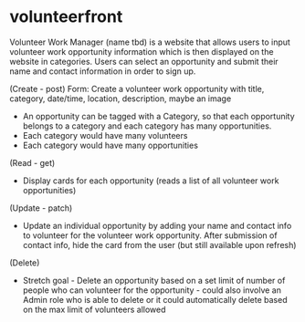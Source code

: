 # volunteerfront

Volunteer Work Manager (name tbd) is a website that allows users to input volunteer work opportunity information which is then displayed on the website in categories. Users can select an opportunity and submit their name and contact information in order to sign up. 

(Create - post) 
Form: Create a volunteer work opportunity with title, category, date/time, location, description, maybe an image
  - An opportunity can be tagged with a Category, so that each opportunity belongs to a category and each category has many opportunities.
  - Each category would have many volunteers
  - Each category would have many opportunities

(Read - get) 
  - Display cards for each opportunity (reads a list of all volunteer work opportunities)

(Update - patch) 
  - Update an individual opportunity by adding your name and contact info to volunteer for the volunteer work opportunity. After submission of contact info, hide       the card from the user (but still available upon refresh)

(Delete)
  - Stretch goal - Delete an opportunity based on a set limit of number of people who can volunteer for the opportunity - could also involve an Admin role who is able to delete or it could automatically delete based on the max limit of volunteers allowed
